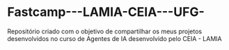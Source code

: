 # Fastcamp---LAMIA-CEIA---UFG-
Repositório criado com o objetivo de compartilhar os meus projetos desenvolvidos no curso de Agentes de IA desenvolvido pelo CEIA - LAMIA
